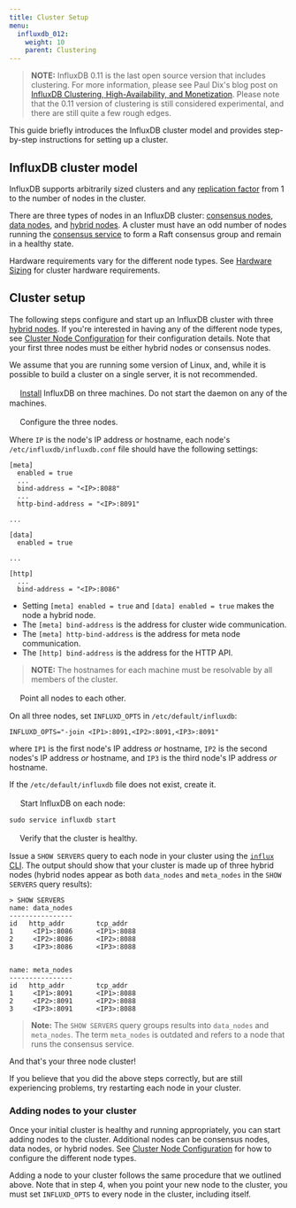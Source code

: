 ```yaml
---
title: Cluster Setup
menu:
  influxdb_012:
    weight: 10
    parent: Clustering
---
```


> **NOTE:** InfluxDB 0.11 is the last open source version that includes clustering.
For more information, please see Paul Dix's blog post on [InfluxDB Clustering, High-Availability, and Monetization](https://influxdata.com/blog/update-on-influxdb-clustering-high-availability-and-monetization/).
Please note that the 0.11 version of clustering is still considered experimental, and there are still quite a few rough edges.

This guide briefly introduces the InfluxDB cluster model and provides step-by-step instructions for setting up a cluster.

## InfluxDB cluster model

InfluxDB supports arbitrarily sized clusters and any [replication factor](/influxdb/v0.12/concepts/glossary/#replication-factor) from 1 to the number of nodes in the cluster.

There are three types of nodes in an InfluxDB cluster: [consensus nodes](/influxdb/v0.12/concepts/glossary/#consensus-node), [data nodes](/influxdb/v0.12/concepts/glossary/#data-node), and [hybrid nodes](/influxdb/v0.12/concepts/glossary/#hybrid-node).
A cluster must have an odd number of nodes running the [consensus service](/influxdb/v0.12/concepts/glossary/#consensus-service) to form a Raft consensus group and remain in a healthy state.


Hardware requirements vary for the different node types. See [Hardware Sizing](/influxdb/v0.12/guides/hardware_sizing/#general-hardware-guidelines-for-clusters) for cluster hardware requirements.

## Cluster setup

The following steps configure and start up an InfluxDB cluster with three [hybrid nodes](/influxdb/v0.12/concepts/glossary/#hybrid-node).
If you're interested in having any of the different node types, see [Cluster Node Configuration](/influxdb/v0.12/clustering/cluster_node_config/) for their configuration details.
Note that your first three nodes must be either hybrid nodes or consensus nodes.


We assume that you are running some version of Linux, and, while it is possible to build a cluster on a single server, it is not recommended.

**<font color=white size=4>1</font>**&nbsp;&nbsp; [Install](/influxdb/v0.12/introduction/installation/) InfluxDB on three machines.
Do not start the daemon on any of the machines.

**<font color=white size=4>2</font>**&nbsp;&nbsp;Configure the three nodes.

Where `IP` is the node's IP address *or* hostname, each node's `/etc/influxdb/influxdb.conf` file should have the following settings:
```
[meta]
  enabled = true
  ...
  bind-address = "<IP>:8088"
  ...
  http-bind-address = "<IP>:8091"

...

[data]
  enabled = true

...

[http]
  ...
  bind-address = "<IP>:8086"
```

* Setting `[meta] enabled = true` and `[data] enabled = true` makes the node a hybrid node.
* The `[meta] bind-address` is the address for cluster wide communication.
* The `[meta] http-bind-address` is the address for meta node communication.
* The `[http] bind-address` is the address for the HTTP API.

> **NOTE:** The hostnames for each machine must be resolvable by all members of the cluster.

**<font color=white size=4>3</font>**&nbsp;&nbsp;Point all nodes to each other.

On all three nodes, set `INFLUXD_OPTS` in `/etc/default/influxdb`:
```
INFLUXD_OPTS="-join <IP1>:8091,<IP2>:8091,<IP3>:8091"
```
where `IP1` is the first node's IP address *or* hostname, `IP2` is the second nodes's IP address *or* hostname, and `IP3` is the third node's IP address *or* hostname.

If the `/etc/default/influxdb` file does not exist, create it.

**<font color=white size=4>4</font>**&nbsp;&nbsp;Start InfluxDB on each node:
```
sudo service influxdb start
```

**<font color=white size=4>5</font>**&nbsp;&nbsp;Verify that the cluster is healthy.

Issue a `SHOW SERVERS` query to each node in your cluster using the [`influx` CLI](/influxdb/v0.12/tools/shell/).
The output should show that your cluster is made up of three hybrid nodes (hybrid nodes appear as both `data_nodes` and `meta_nodes` in the `SHOW SERVERS` query results):

```
> SHOW SERVERS
name: data_nodes
----------------
id	 http_addr		  tcp_addr
1	  <IP1>:8086	  <IP1>:8088
2	  <IP2>:8086	  <IP2>:8088
3	  <IP3>:8086	  <IP3>:8088


name: meta_nodes
----------------
id	 http_addr		  tcp_addr
1	  <IP1>:8091	  <IP1>:8088
2	  <IP2>:8091	  <IP2>:8088
3	  <IP3>:8091	  <IP3>:8088
```

> **Note:**
The `SHOW SERVERS` query groups results into `data_nodes` and `meta_nodes`. The term `meta_nodes` is outdated and refers to a node that runs the consensus service.

And that's your three node cluster!

If you believe that you did the above steps correctly, but are still experiencing problems, try restarting each node in your cluster.

### Adding nodes to your cluster

Once your initial cluster is healthy and running appropriately, you can start adding nodes to the cluster.
Additional nodes can be consensus nodes, data nodes, or hybrid nodes.
See [Cluster Node Configuration](/influxdb/v0.12/clustering/cluster_node_config/) for how to configure the different node types.

Adding a node to your cluster follows the same procedure that we outlined above.
Note that in step 4, when you point your new node to the cluster, you must set `INFLUXD_OPTS` to every node in the cluster, including itself.

